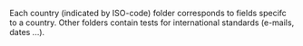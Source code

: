 Each country (indicated by ISO-code) folder corresponds to fields specifc to a country.  Other folders contain tests for international standards (e-mails, dates ...).
